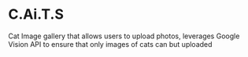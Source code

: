 # C.Ai.T.S
Cat Image gallery that allows users to upload photos, leverages Google Vision API to ensure that only images of cats can but uploaded
